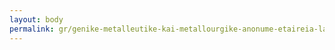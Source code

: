 ```yaml
---
layout: body
permalink: gr/genike-metalleutike-kai-metallourgike-anonume-etaireia-larko-g-m-m-a-e-larko/
---
```


